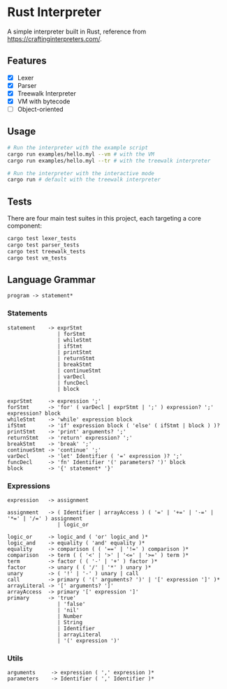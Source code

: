 # Rust Interpreter

A simple interpreter built in Rust, reference from https://craftinginterpreters.com/.

## Features

- [x] Lexer
- [x] Parser
- [x] Treewalk Interpreter
- [x] VM with bytecode
- [ ] Object-oriented

## Usage

```bash
# Run the interpreter with the example script
cargo run examples/hello.myl --vm # with the VM
cargo run examples/hello.myl --tr # with the treewalk interpreter

# Run the interpreter with the interactive mode
cargo run # default with the treewalk interpreter
```

## Tests

There are four main test suites in this project, each targeting a core component:

```bash
cargo test lexer_tests
cargo test parser_tests
cargo test treewalk_tests
cargo test vm_tests
```

## Language Grammar

```
program -> statement*
```

### Statements

```
statement    -> exprStmt
                | forStmt
                | whileStmt
                | ifStmt
                | printStmt
                | returnStmt
                | breakStmt
                | continueStmt
                | varDecl
                | funcDecl
                | block

exprStmt     -> expression ';'
forStmt      -> 'for' ( varDecl | exprStmt | ';' ) expression? ';' expression? block
whileStmt    -> 'while' expression block
ifStmt       -> 'if' expression block ( 'else' ( ifStmt | block ) )?
printStmt    -> 'print' arguments? ';'
returnStmt   -> 'return' expression? ';'
breakStmt    -> 'break' ';'
continueStmt -> 'continue' ';'
varDecl      -> 'let' Identifier ( '=' expression )? ';'
funcDecl     -> 'fn' Identifier '(' parameters? ')' block
block        -> '{' statement* '}'
```

### Expressions

```
expression   -> assignment

assignment   -> ( Identifier | arrayAccess ) ( '=' | '+=' | '-=' | '*=' | '/=' ) assignment 
                | logic_or

logic_or     -> logic_and ( 'or' logic_and )*
logic_and    -> equality ( 'and' equality )*
equality     -> comparison ( ( '==' | '!=' ) comparison )*
comparison   -> term ( ( '<' | '>' | '<=' | '>=' ) term )*
term         -> factor ( ( '-' | '+' ) factor )*
factor       -> unary ( ( '/' | '*' ) unary )*
unary        -> ( '!' | '-' ) unary | call
call         -> primary ( '(' arguments? ')' | '[' expression ']' )*
arrayLiteral -> '[' arguments? ']'
arrayAccess  -> primary '[' expression ']'
primary      -> 'true' 
                | 'false'
                | 'nil' 
                | Number 
                | String 
                | Identifier 
                | arrayLiteral
                | '(' expression ')'
```

### Utils

```
arguments     -> expression ( ',' expression )*
parameters    -> Identifier ( ',' Identifier )*
```
